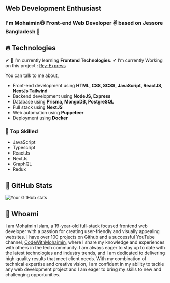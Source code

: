 ## Web Development Enthusiast

### I'm Mohaimin😎 Front-end Web Developer ✌ based on Jessore Bangladesh 🥳

## 🔥 Technologies

✔ 🧠 I’m currently learning **Frontend Technologies**.
✔ I’m currently Working on this project : [Rey-Express](https://rey-xpress.com/)

You can talk to me about,

- Front-end development using **HTML, CSS, SCSS, JavaScript, ReactJS, NextJs Tailwind**
- Backend development using **NodeJS, Express**
- Database using **Prisma, MongoDB, PostgreSQL**
- Full stack using **NextJS**
- Web automation using **Puppeteer**
- Deployment using **Docker**

### 🔰 Top Skilled

- JavaScript
- Typescript
- ReactJs
- NextJs
- GraphQL
- Redux

## 🔰 GitHub Stats

![Your GitHub stats](https://github-readme-stats.vercel.app/api?username=codewithmohaimin&show_icons=true)

## 🔰 Whoami

I am Mohaimin Islam, a 19-year-old full-stack focused frontend web developer with a passion for creating user-friendly and visually appealing websites. I have over 100 projects on Github and a successful YouTube channel, [CodeWithMohaimin](https://youtube.com/@CodeWithMohaimin), where I share my knowledge and experiences with others in the tech community. I am always eager to stay up to date with the latest technologies and industry trends, and I am dedicated to delivering high-quality results that meet client needs. With my combination of technical expertise and creative vision, I am confident in my ability to tackle any web development project and I am eager to bring my skills to new and challenging opportunities.
